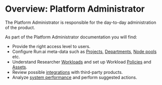 

# Overview: Platform Administrator

The Platform Administrator is responsible for the day-to-day administration of the product. 

As part of the Platform Administrator documentation you will find:


* Provide the right access level to users.
* Configure Run:ai meta-data such as [Projects](./aiinitiatives/org/projects.md), [Departments](./aiinitiatives/org/departments.md), [Node pools](./aiinitiatives/resources/node-pools.md) etc.  
* Understand Researcher [Workloads](./workloads/overviews/introduction-to-workloads.md) and set up Workload [Policies](./workloads/policies/overview.md) and [Assets](./workloads/assets/overview.md).
* Review possible [integrations](./integrations/integration-overview.md) with third-party products. 
* Analyze [system performance](./performance/dashboard-analysis.md) and perform suggested actions. 
